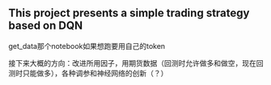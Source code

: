 ## This project presents a simple trading strategy based on DQN

get_data那个notebook如果想跑要用自己的token


接下来大概的方向：改进所用因子，用期货数据（回测时允许做多和做空，现在回测时只能做多），各种调参和神经网络的创新（？）
